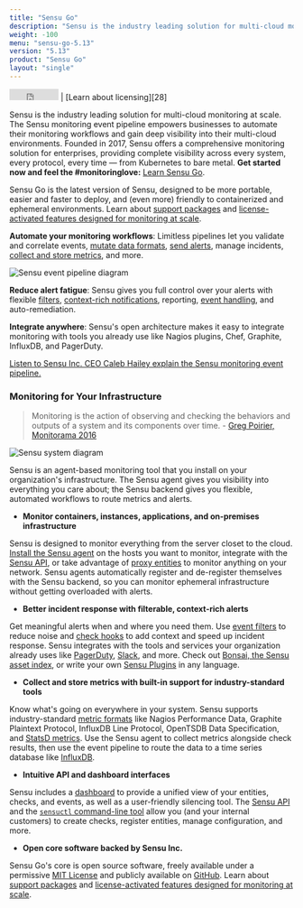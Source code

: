 ```yaml
---
title: "Sensu Go"
description: "Sensu is the industry leading solution for multi-cloud monitoring at scale. The Sensu monitoring event pipeline empowers businesses to automate their monitoring workflows and gain deep visibility into their multi-cloud environments. Built by operators, for operators, open source is at the heart of the Sensu product and company, with an active, thriving community of contributors."
weight: -100
menu: "sensu-go-5.13"
version: "5.13"
product: "Sensu Go"
layout: "single"
---
```


<iframe src="https://ghbtns.com/github-btn.html?user=sensu&repo=sensu-go&type=star&count=true" frameborder="0" scrolling="0" width="87px" height="20px"></iframe> | [Learn about licensing][28]

Sensu is the industry leading solution for multi-cloud monitoring at scale. The Sensu monitoring event pipeline empowers businesses to automate their monitoring workflows and gain deep visibility into their multi-cloud environments. Founded in 2017, Sensu offers a comprehensive monitoring solution for enterprises, providing complete visibility across every system, every protocol, every time — from Kubernetes to bare metal.
**Get started now and feel the #monitoringlove:** [Learn Sensu Go][1].

Sensu Go is the latest version of Sensu, designed to be more portable, easier and faster to deploy, and (even more) friendly to containerized and ephemeral environments.
Learn about [support packages](https://sensu.io/support) and [license-activated features designed for monitoring at scale][28].

**Automate your monitoring workflows**: Limitless pipelines let you validate and correlate events, [mutate data formats][20], [send alerts][21], manage incidents, [collect and store metrics][22], and more.

<img alt="Sensu event pipeline diagram" title="Sensu lets you take monitoring events from your system and use pipelines to take the right action for your workflow." src="/images/pipeline-ce.png">
<!-- Diagram source: https://www.lucidchart.com/documents/edit/84ff2574-4290-49dc-88e0-18b15ba373ec -->

**Reduce alert fatigue**: Sensu gives you full control over your alerts with flexible [filters][18], [context-rich notifications][19], reporting, [event handling][27], and auto-remediation.

**Integrate anywhere**: Sensu's open architecture makes it easy to integrate monitoring with tools you already use like Nagios plugins, Chef, Graphite, InfluxDB, and PagerDuty.

<i class="fa fa-youtube-play" aria-hidden="true"></i> <a target="_blank" href="https://www.youtube.com/watch?v=jUW4rAqazwA">Listen to Sensu Inc. CEO Caleb Hailey explain the Sensu monitoring event pipeline.</a>

### Monitoring for Your Infrastructure

> Monitoring is the action of observing and checking the behaviors and outputs of a system and its components over time. - [Greg Poirier, Monitorama 2016](https://vimeo.com/173610062)

<img alt="Sensu system diagram" src="/images/system-ce.png">
<!-- Diagram source: https://www.lucidchart.com/documents/edit/edb92c4b-101c-4c3f-89ec-a00c889a6b05 -->

Sensu is an agent-based monitoring tool that you install on your organization's infrastructure.
The Sensu agent gives you visibility into everything you care about; the Sensu backend gives you flexible, automated workflows to route metrics and alerts.

- **Monitor containers, instances, applications, and on-premises infrastructure**

Sensu is designed to monitor everything from the server closet to the cloud.
[Install the Sensu agent][15] on the hosts you want to monitor, integrate with the [Sensu API][23], or take advantage of [proxy entities][17] to monitor anything on your network.
Sensu agents automatically register and de-register themselves with the Sensu backend, so you can monitor ephemeral infrastructure without getting overloaded with alerts.

- **Better incident response with filterable, context-rich alerts**

Get meaningful alerts when and where you need them.
Use [event filters][18] to reduce noise and [check hooks][19] to add context and speed up incident response.
Sensu integrates with the tools and services your organization already uses like [PagerDuty][31], [Slack][29], and more.
Check out [Bonsai, the Sensu asset index][30], or write your own [Sensu Plugins][9] in any language.

- **Collect and store metrics with built-in support for industry-standard tools**

Know what's going on everywhere in your system.
Sensu supports industry-standard [metric formats][20] like Nagios Performance Data, Graphite Plaintext Protocol, InfluxDB Line Protocol, OpenTSDB Data Specification, and [StatsD metrics][24].
Use the Sensu agent to collect metrics alongside check results, then use the event pipeline to route the data to a time series database like [InfluxDB][6].

- **Intuitive API and dashboard interfaces**

Sensu includes a [dashboard][25] to provide a unified view of your entities, checks, and events, as well as a user-friendly silencing tool.
The [Sensu API][23] and the [`sensuctl` command-line tool][26] allow you (and your internal customers) to create checks, register entities, manage configuration, and more.

- **Open core software backed by Sensu Inc.**

Sensu Go's core is open source software, freely available under a
permissive [MIT License][12] and publicly available on [GitHub][13].
Learn about [support packages](https://sensu.io/support) and [license-activated features designed for monitoring at scale][28].

[1]: getting-started/get-started
[2]: http://slack.sensu.io/
[3]: reference/sensuctl
[4]: guides/aggregate-metrics-statsd
[5]: reference/rbac
[6]: https://influxdata.com
[7]: https://slack.com
[8]: https://github.com/sensu-plugins
[9]: /plugins/latest/reference/
[12]: https://github.com/sensu/sensu-go/blob/master/LICENSE
[13]: https://github.com/sensu/sensu-go
[15]: installation/install-sensu#install-sensu-agents
[17]: guides/monitor-external-resources
[18]: reference/filters
[19]: reference/hooks
[20]: guides/extract-metrics-with-checks
[21]: guides/send-slack-alerts/
[22]: guides/influx-db-metric-handler/
[23]: api/overview
[24]: guides/aggregate-metrics-statsd/
[25]: dashboard/overview
[26]: sensuctl/reference
[27]: reference/handlers
[31]: https://bonsai.sensu.io/assets/sensu/sensu-pagerduty-handler
[29]: https://bonsai.sensu.io/assets/sensu/sensu-slack-handler
[30]: https://bonsai.sensu.io
[28]: getting-started/enterprise
